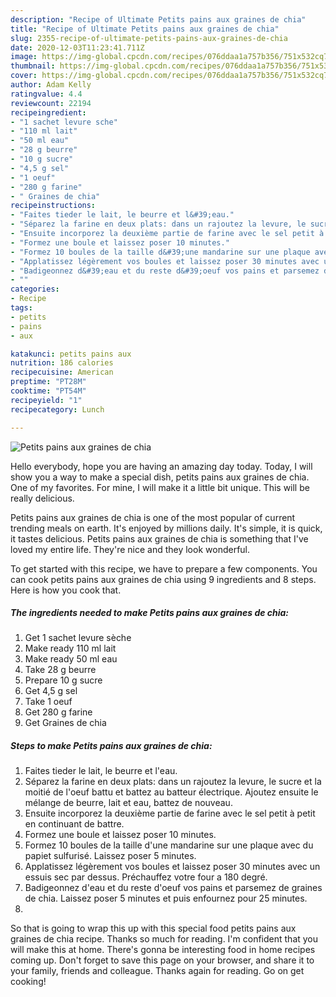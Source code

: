 ```yaml
---
description: "Recipe of Ultimate Petits pains aux graines de chia"
title: "Recipe of Ultimate Petits pains aux graines de chia"
slug: 2355-recipe-of-ultimate-petits-pains-aux-graines-de-chia
date: 2020-12-03T11:23:41.711Z
image: https://img-global.cpcdn.com/recipes/076ddaa1a757b356/751x532cq70/petits-pains-aux-graines-de-chia-photo-principale-de-la-recette.jpg
thumbnail: https://img-global.cpcdn.com/recipes/076ddaa1a757b356/751x532cq70/petits-pains-aux-graines-de-chia-photo-principale-de-la-recette.jpg
cover: https://img-global.cpcdn.com/recipes/076ddaa1a757b356/751x532cq70/petits-pains-aux-graines-de-chia-photo-principale-de-la-recette.jpg
author: Adam Kelly
ratingvalue: 4.4
reviewcount: 22194
recipeingredient:
- "1 sachet levure sche"
- "110 ml lait"
- "50 ml eau"
- "28 g beurre"
- "10 g sucre"
- "4,5 g sel"
- "1 oeuf"
- "280 g farine"
- " Graines de chia"
recipeinstructions:
- "Faites tieder le lait, le beurre et l&#39;eau."
- "Séparez la farine en deux plats: dans un rajoutez la levure, le sucre et la moitié de l&#39;oeuf battu et battez au batteur électrique. Ajoutez ensuite le mélange de beurre, lait et eau, battez de nouveau."
- "Ensuite incorporez la deuxième partie de farine avec le sel petit à petit en continuant de battre."
- "Formez une boule et laissez poser 10 minutes."
- "Formez 10 boules de la taille d&#39;une mandarine sur une plaque avec du papiet sulfurisé. Laissez poser 5 minutes."
- "Applatissez légèrement vos boules et laissez poser 30 minutes avec un essuis sec par dessus. Préchauffez votre four a 180 degré."
- "Badigeonnez d&#39;eau et du reste d&#39;oeuf vos pains et parsemez de graines de chia. Laissez poser 5 minutes et puis enfournez pour 25 minutes."
- ""
categories:
- Recipe
tags:
- petits
- pains
- aux

katakunci: petits pains aux 
nutrition: 186 calories
recipecuisine: American
preptime: "PT28M"
cooktime: "PT54M"
recipeyield: "1"
recipecategory: Lunch

---
```



![Petits pains aux graines de chia](https://img-global.cpcdn.com/recipes/076ddaa1a757b356/751x532cq70/petits-pains-aux-graines-de-chia-photo-principale-de-la-recette.jpg)

Hello everybody, hope you are having an amazing day today. Today, I will show you a way to make a special dish, petits pains aux graines de chia. One of my favorites. For mine, I will make it a little bit unique. This will be really delicious.

Petits pains aux graines de chia is one of the most popular of current trending meals on earth. It's enjoyed by millions daily. It's simple, it is quick, it tastes delicious. Petits pains aux graines de chia is something that I've loved my entire life. They're nice and they look wonderful.




To get started with this recipe, we have to prepare a few components. You can cook petits pains aux graines de chia using 9 ingredients and 8 steps. Here is how you cook that.

<!--inarticleads1-->

##### The ingredients needed to make Petits pains aux graines de chia:

1. Get 1 sachet levure sèche
1. Make ready 110 ml lait
1. Make ready 50 ml eau
1. Take 28 g beurre
1. Prepare 10 g sucre
1. Get 4,5 g sel
1. Take 1 oeuf
1. Get 280 g farine
1. Get  Graines de chia




<!--inarticleads2-->

##### Steps to make Petits pains aux graines de chia:

1. Faites tieder le lait, le beurre et l&#39;eau.
1. Séparez la farine en deux plats: dans un rajoutez la levure, le sucre et la moitié de l&#39;oeuf battu et battez au batteur électrique. Ajoutez ensuite le mélange de beurre, lait et eau, battez de nouveau.
1. Ensuite incorporez la deuxième partie de farine avec le sel petit à petit en continuant de battre.
1. Formez une boule et laissez poser 10 minutes.
1. Formez 10 boules de la taille d&#39;une mandarine sur une plaque avec du papiet sulfurisé. Laissez poser 5 minutes.
1. Applatissez légèrement vos boules et laissez poser 30 minutes avec un essuis sec par dessus. Préchauffez votre four a 180 degré.
1. Badigeonnez d&#39;eau et du reste d&#39;oeuf vos pains et parsemez de graines de chia. Laissez poser 5 minutes et puis enfournez pour 25 minutes.
1. 




So that is going to wrap this up with this special food petits pains aux graines de chia recipe. Thanks so much for reading. I'm confident that you will make this at home. There's gonna be interesting food in home recipes coming up. Don't forget to save this page on your browser, and share it to your family, friends and colleague. Thanks again for reading. Go on get cooking!
